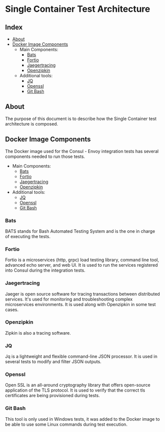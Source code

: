 # Single Container Test Architecture

## Index

- [About](#about)
- [Docker Image Components](#docker-image-components)
  - Main Components:
    - [Bats](#bats)
    - [Fortio](#fortio)
    - [Jaegertracing](#jaegertracing)
    - [Openzipkin](#openzipkin)
  - Additional tools:
    - [JQ](#jq)
    - [Openssl](#openssl)
    - [Git Bash](#git-bash)

## About

The purpose of this document is to describe how the Single Container test architecture is composed.

## Docker Image Components

The Docker image used for the Consul - Envoy integration tests has several components needed to run those tests.

- Main Components:
  - [Bats](#bats)
  - [Fortio](#fortio)
  - [Jaegertracing](#jaegertracing)
  - [Openzipkin](#openzipkin)
- Additional tools:
  - [JQ](#jq)
  - [Openssl](#openssl)
  - [Git Bash](#git-bash)

### Bats

BATS stands for Bash Automated Testing System and is the one in charge of executing the tests.

### Fortio

Fortio is a microservices (http, grpc) load testing library, command line tool, advanced echo server, and web UI. It is used to run the services registered into Consul during the integration tests.

### Jaegertracing

Jaeger is open source software for tracing transactions between distributed services. It's used for monitoring and troubleshooting complex microservices environments. It is used along with Openzipkin in some test cases.

### Openzipkin

Zipkin is also a tracing software.  

### JQ

Jq is a lightweight and flexible command-line JSON processor. It is used in several tests to modify and filter JSON outputs.

### Openssl

Open SSL is an all-around cryptography library that offers open-source application of the TLS protocol. It is used to verify that the correct tls certificates are being provisioned during tests.

### Git Bash

This tool is only used in Windows tests, it was added to the Docker image to be able to use some Linux commands during test execution.  
